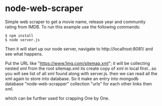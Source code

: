 node-web-scraper
================

Simple web scraper to get a movie name, release year and community rating from IMDB.
To run this example use the following commands:

``` shell
$ npm install
$ node server.js
```

 Then it will start up our node server, navigate to http://localhost:8081/ and see what happens.


 Put the URL like "https://www.1mg.com/sitemap.xml";
 it will be collecting nested xml from the root sitemap.xml
 its create copy of xml in local first...so you will see list of all xml found along with server.js.
 then we can read all the xml again to store into database.
 So it make an entry into mongodb database "node-web-scrapper" collection "urls" for each other links then xml.

which can be further used for crapping One by One.